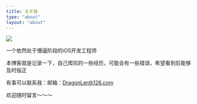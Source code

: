 ```yaml
---
title: 关于我
type: "about"
layout: "about"
---
```


![](https://imagedatabase-1259343097.cos.ap-beijing.myqcloud.com/blogImage/wallhaven-5dvwl3.jpg)

一个依然处于懵逼阶段的iOS开发工程师

本博客就是记录一下，自己爬坑的一些经历，可能会有一些错误，希望看到后能够及时指正

有事可以联系我：邮箱：DragonLer@126.com

欢迎随时留言～～～

